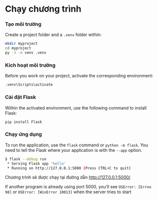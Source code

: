 # Chạy chương trình

### Tạo môi trường

Create a project folder and a `.venv` folder within:

```bash
mkdir myproject
cd myproject
py -3 -m venv .venv
```

### Kích hoạt môi trường

Before you work on your project, activate the corresponding environment:

```bash
.venv\Scripts\activate
```

### Cài đặt Flask

Within the activated environment, use the following command to install Flask:

```bash
pip install Flask
```

### Chạy ứng dụng

To run the application, use the `flask` command or `python -m flask`. You need to tell the Flask where your application is with the `--app` option.

```bash
$ flask --debug run
 * Serving Flask app 'hello'
 * Running on http://127.0.0.1:5000 (Press CTRL+C to quit)
```

Chương trình sẽ được chạy tại đường dẫn http://127.0.0.1:5000/

If another program is already using port 5000, you’ll see `OSError: [Errno 98]` or `OSError: [WinError 10013]` when the server tries to start
